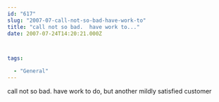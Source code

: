 ```yaml
---
id: "617"
slug: "2007-07-call-not-so-bad-have-work-to"
title: "call not so bad.  have work to..."
date: 2007-07-24T14:20:21.000Z



tags:

  - "General"
---
```

<div class="sqs-html-content">
  <p>call not so bad.  have work to do, but another mildly satisfied customer</p>
</div>

